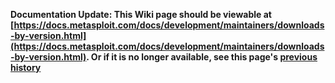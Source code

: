 <!-- Maintainers:  Please do not modify this file directly, create a pull request instead -->

**Documentation Update: This Wiki page should be viewable at [https://docs.metasploit.com/docs/development/maintainers/downloads-by-version.html](https://docs.metasploit.com/docs/development/maintainers/downloads-by-version.html). Or if it is no longer available, see this page's [previous history](./_history)**

